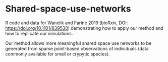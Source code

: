 # Shared-space-use-networks
R code and data for Wanelik and Farine 2019 (bioRxiv, DOI: https://doi.org/10.1101/839530) demonstrating how to apply our method and how to replicate our simulations. 

Our method allows more meaningful shared space use networks to be generated from sparse point-based observations of individuals (data commonly available for small or crypytic species).






